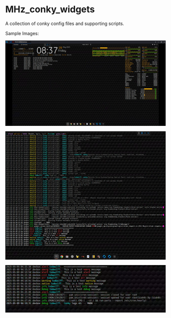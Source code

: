 # MHz_conky_widgets
A collection of conky config files and supporting scripts.

Sample Images:

[<img src="readme_pics/all_widgets_sans_syslog.png">](https://raw.githubusercontent.com/TodWulff/MHz_conky_widgets/refs/heads/main/readme_pics/all_widgets_sans_syslog.png)

[<img src="readme_pics/syslog_panel_widget.png">](https://raw.githubusercontent.com/TodWulff/MHz_conky_widgets/refs/heads/main/readme_pics/syslog_panel_widget.png)

[<img src="readme_pics/widget_mark.png">](https://raw.githubusercontent.com/TodWulff/MHz_conky_widgets/refs/heads/main/readme_pics/widget_mark.png)
